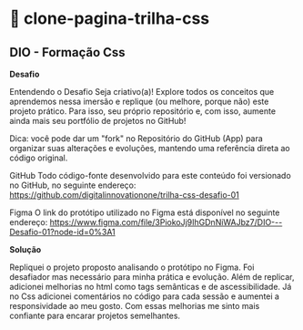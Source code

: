 # 🎨 clone-pagina-trilha-css

## DIO - Formação Css


__Desafio__

Entendendo o Desafio
Seja criativo(a)! Explore todos os conceitos que aprendemos nessa imersão e replique (ou melhore, porque não) este projeto prático. Para isso, seu próprio repositório e, com isso, aumente ainda mais seu portfólio de projetos no GitHub!
 
Dica: você pode dar um "fork" no Repositório do GitHub (App) para organizar suas alterações e evoluções, mantendo uma referência direta ao código original.
 
GitHub
Todo código-fonte desenvolvido para este conteúdo foi versionado no GitHub, no seguinte endereço:
https://github.com/digitalinnovationone/trilha-css-desafio-01
 
Figma
O link do protótipo utilizado no Figma está disponível no seguinte endereço:
https://www.figma.com/file/3PiokoJj9IhGDnNiWAJbz7/DIO---Desafio-01?node-id=0%3A1



__Solução__

Repliquei o projeto proposto analisando o protótipo no Figma. Foi desafiador mas necessário para minha prática e evolução. Além de replicar, adicionei melhorias no html como tags semânticas  e de ascessibilidade. Já no Css adicionei comentários no código para cada sessão e aumentei a responsividade ao meu gosto. Com essas melhorias me sinto mais confiante para encarar projetos semelhantes.
